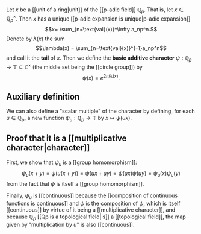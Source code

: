 Let $x$ be a [[unit of a ring|unit]] of the [[p-adic field]] $\mathbb Q_p$. That is, let $x\in\mathbb Q_p^\times$. Then $x$ has a unique [[p-adic expansion is unique|p-adic expansion]] $$x= \sum_{n=\text{val}(x)}^\infty a_np^n.$$ Denote by $\lambda(x)$ the sum $$\lambda(x) = \sum_{n=\text{val}(x)}^{-1}a_np^n$$ and call it the **tail** of $x$. Then we define the **basic additive character** $\psi:\mathbb Q_p\to \mathbb T\subseteq \mathbb C^\times$ (the middle set being the [[circle group]]) by $$\psi(x) = e^{2\pi i \lambda(x)}.$$


## Auxiliary definition
We can also define a "scalar multiple" of the character by defining, for each $u\in\mathbb Q_p$, a new function $\psi_u:\mathbb Q_p\to \mathbb T$ by $x\mapsto \psi(ux)$.  
## Proof that it is a [[multiplicative character|character]]
First, we show that $\psi_u$ is a [[group homomorphism]]: $$\psi_u(x+y) = \psi(u(x+y)) = \psi(ux+uy) = \psi(ux)\psi(uy) = \psi_u(x)\psi_u(y)$$ from the fact that $\psi$ is itself a [[group homomorphism]]. 

Finally, $\psi_u$ is [[continuous]] because the [[composition of continuous functions is continuous]] and $\psi$ is the composition of $\psi$, which is itself [[continuous]] by virtue of it being a [[multiplicative character]], and because $\mathbb Q_p$ [[Qp is a topological field|is]] a [[topological field]], the map given by "multiplication by $u$" is also [[continuous]]. 